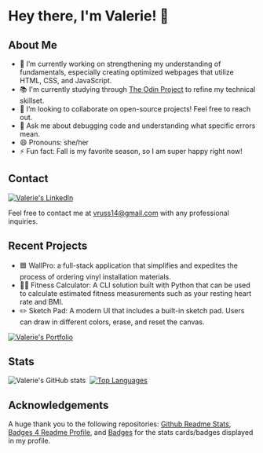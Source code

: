 # Hey there, I'm Valerie! 👋

## About Me

- 🔭 I’m currently working on strengthening my understanding of fundamentals, especially creating optimized webpages that utilize HTML, CSS, and JavaScript.
- 📚 I'm currently studying through [The Odin Project](https://www.theodinproject.com/) to refine my technical skillset.
- 👯 I’m looking to collaborate on open-source projects! Feel free to reach out.
- 💬 Ask me about debugging code and understanding what specific errors mean.
- 😄 Pronouns: she/her
- ⚡ Fun fact: Fall is my favorite season, so I am super happy right now!

## Contact

[![Valerie's LinkedIn](https://img.shields.io/badge/LinkedIn-0077B5?style=for-the-badge&logo=linkedin&logoColor=white)](https://www.linkedin.com/in/valerie-russell-732731162/)

Feel free to contact me at vruss14@gmail.com with any professional inquiries.

## Recent Projects
- 🟦 WallPro: a full-stack application that simplifies and expedites the process of ordering vinyl installation materials.
- 🏋️‍♀️ Fitness Calculator: A CLI solution built with Python that can be used to calculate estimated fitness measurements such as your resting heart rate and BMI.
- ✏️ Sketch Pad: A modern UI that includes a built-in sketch pad. Users can draw in different colors, erase, and reset the canvas.

[![Valerie's Portfolio](https://img.shields.io/badge/Portfolio-6DB33F?style=for-the-badge&logo=Portfolio&logoColor=white)](https://vruss14.github.io/web-development-portfolio/)

## Stats

![Valerie's GitHub stats](https://github-readme-stats.vercel.app/api?username=vruss14&count_private=true)&nbsp;&nbsp;[![Top Languages](https://github-readme-stats.vercel.app/api/top-langs/?username=vruss14&layout=compact)](https://github.com/vruss14/github-readme-stats)

## Acknowledgements

A huge thank you to the following repositories: [Github Readme Stats](https://github.com/anuraghazra/github-readme-stats), [Badges 4 Readme Profile](https://github.com/alexandresanlim/Badges4-README.md-Profile), and [Badges](https://github.com/Naereen/badges) for the stats cards/badges displayed in my profile.
